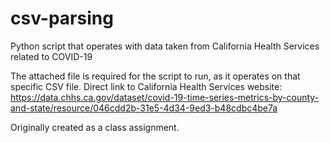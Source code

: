 # csv-parsing
Python script that operates with data taken from California Health Services related to COVID-19

The attached file is required for the script to run, as it operates on that specific CSV file.
Direct link to California Health Services website:
https://data.chhs.ca.gov/dataset/covid-19-time-series-metrics-by-county-and-state/resource/046cdd2b-31e5-4d34-9ed3-b48cdbc4be7a

Originally created as a class assignment.
